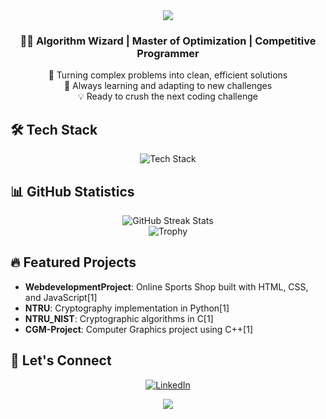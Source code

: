 <div align="center">
  <img src="https://capsule-render.vercel.app/api?type=waving&color=gradient&height=200&section=header&text=Sundar%20R&fontSize=80&fontAlignY=35&animation=twinkling" />
</div>

<h3 align="center">
    👨‍💻 Algorithm Wizard | Master of Optimization | Competitive Programmer
</h3>

<p align="center">
    🎯 Turning complex problems into clean, efficient solutions
    <br>
    🌱 Always learning and adapting to new challenges
    <br>
    💡 Ready to crush the next coding challenge
</p>

## 🛠️ Tech Stack

<div align="center">
  <img src="https://github-readme-tech-stack.vercel.app/api/cards?title=My%20Tech%20Stack&align=center&titleAlign=center&lineCount=3&theme=github_dark&line1=python,python,61DAFB;c%2B%2B,c%2B%2B,00599C;java,java,F7DF1E;&line2=html5,html,E34F26;css3,css,1572B6;javascript,javascript,323330;&line3=git,git,F05032;github,github,181717;vscode,vscode,007ACC;" alt="Tech Stack" />
</div>

## 📊 GitHub Statistics

<div align="center">
  <img src="https://github-readme-streak-stats.herokuapp.com/?user=sundar2k22&theme=radical&hide_border=true" alt="GitHub Streak Stats" />
</div>

<div align="center">
  <img src="https://github-profile-trophy.vercel.app/?username=sundar2k22&theme=radical&no-frame=true&row=1&column=7" alt="Trophy" />
</div>

## 🔥 Featured Projects

- **WebdevelopmentProject**: Online Sports Shop built with HTML, CSS, and JavaScript[1]
- **NTRU**: Cryptography implementation in Python[1]
- **NTRU_NIST**: Cryptographic algorithms in C[1]
- **CGM-Project**: Computer Graphics project using C++[1]

## 🤝 Let's Connect

<p align="center">
    <a href="https://linkedin.com/in/sundar-r-324319253">
        <img src="https://img.shields.io/badge/LinkedIn-0077B5?style=for-the-badge&logo=linkedin&logoColor=white" alt="LinkedIn" />
    </a>
</p>

<div align="center">
  <img src="https://capsule-render.vercel.app/api?type=waving&color=gradient&height=100&section=footer" />
</div>
